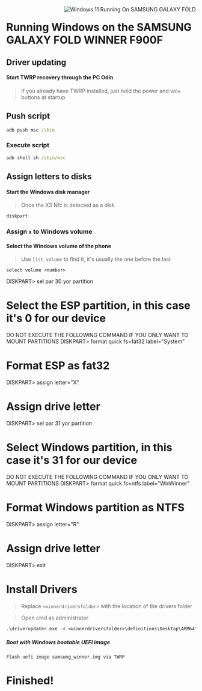 <img align="right" src="(https://github.com/Ost268/SAMSUNG-WINNER-WindowsARM/blob/main/guide/English/FOLD.png)" alt="Windows 11 Running On SAMSUNG GALAXY FOLD">


# Running Windows on the SAMSUNG GALAXY FOLD WINNER F900F

## Driver updating

#### Start TWRP recovery through the PC Odin 

> If you already have TWRP installed, just hold the power and vol+ buttons at startup


## Push script

```cmd
adb push msc /sbin
```

### Execute script

```cmd
adb shell sh /sbin/msc
```

## Assign letters to disks

#### Start the Windows disk manager

> Once the X3 Nfc is detected as a disk

```cmd
diskpart
```


### Assign `x` to Windows volume

#### Select the Windows volume of the phone
> Use `list volume` to find it, it's usually the one before the last

```diskpart
select volume <number>
```

DISKPART> sel par 30 yor partition
# Select the ESP partition, in this case it's 0 for our device

DO NOT EXECUTE THE FOLLOWING COMMAND IF YOU ONLY WANT TO MOUNT PARTITIONS
DISKPART> format quick fs=fat32 label="System"
# Format ESP as fat32

DISKPART> assign letter="X"
# Assign drive letter

DISKPART> sel par 31 yor partition
# Select Windows partition, in this case it's 31 for our device

DO NOT EXECUTE THE FOLLOWING COMMAND IF YOU ONLY WANT TO MOUNT PARTITIONS
DISKPART> format quick fs=ntfs label="WinWinner"
# Format Windows partition as NTFS

DISKPART> assign letter="R"
# Assign drive letter

DISKPART> exit


# Install Drivers

> Replace `<winnerdriversfolder>` with the location of the drivers folder

> Open cmd as administrator


```cmd
.\driverupdater.exe -d <winnerdriversfolder>\definitions\Desktop\ARM64\Internal\winner.txt -r <winnerdriversfolder> -p X:
```


##### Boot with Windows bootable UEFI image #####

```
Flash uefi image samsung_winner.img via TWRP
```

  
  

# Finished!
